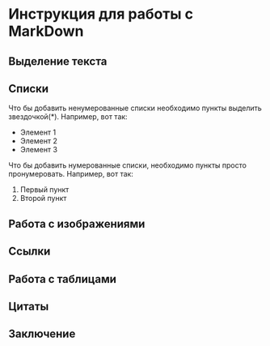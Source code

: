 # Инструкция для работы с MarkDown

## Выделение текста

## Списки

Что бы добавить ненумерованные списки необходимо пункты выделить звездочкой(*).
Например, вот так:
* Элемент 1
* Элемент 2
* Элемент 3

Что бы добавить нумерованные списки, необходимо пункты просто пронумеровать.
Например, вот так:
1. Первый пункт
2. Второй пункт

## Работа с изображениями

## Ссылки

## Работа с таблицами 

## Цитаты

## Заключение 